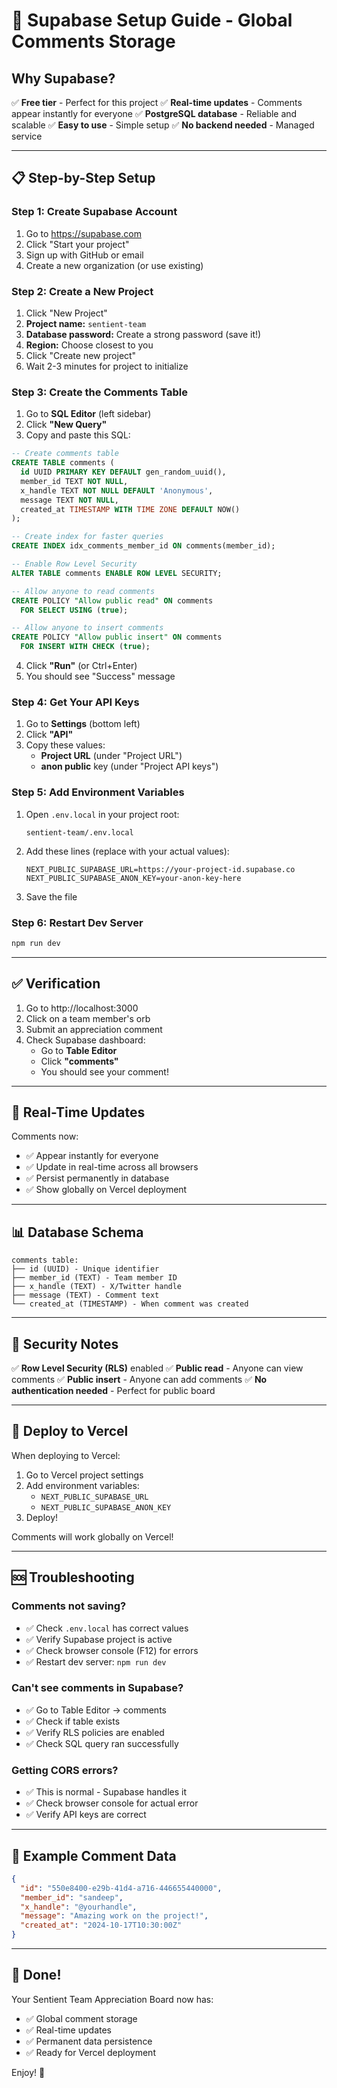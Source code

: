 # 🚀 Supabase Setup Guide - Global Comments Storage

## Why Supabase?

✅ **Free tier** - Perfect for this project
✅ **Real-time updates** - Comments appear instantly for everyone
✅ **PostgreSQL database** - Reliable and scalable
✅ **Easy to use** - Simple setup
✅ **No backend needed** - Managed service

---

## 📋 Step-by-Step Setup

### Step 1: Create Supabase Account

1. Go to https://supabase.com
2. Click "Start your project"
3. Sign up with GitHub or email
4. Create a new organization (or use existing)

### Step 2: Create a New Project

1. Click "New Project"
2. **Project name:** `sentient-team`
3. **Database password:** Create a strong password (save it!)
4. **Region:** Choose closest to you
5. Click "Create new project"
6. Wait 2-3 minutes for project to initialize

### Step 3: Create the Comments Table

1. Go to **SQL Editor** (left sidebar)
2. Click **"New Query"**
3. Copy and paste this SQL:

```sql
-- Create comments table
CREATE TABLE comments (
  id UUID PRIMARY KEY DEFAULT gen_random_uuid(),
  member_id TEXT NOT NULL,
  x_handle TEXT NOT NULL DEFAULT 'Anonymous',
  message TEXT NOT NULL,
  created_at TIMESTAMP WITH TIME ZONE DEFAULT NOW()
);

-- Create index for faster queries
CREATE INDEX idx_comments_member_id ON comments(member_id);

-- Enable Row Level Security
ALTER TABLE comments ENABLE ROW LEVEL SECURITY;

-- Allow anyone to read comments
CREATE POLICY "Allow public read" ON comments
  FOR SELECT USING (true);

-- Allow anyone to insert comments
CREATE POLICY "Allow public insert" ON comments
  FOR INSERT WITH CHECK (true);
```

4. Click **"Run"** (or Ctrl+Enter)
5. You should see "Success" message

### Step 4: Get Your API Keys

1. Go to **Settings** (bottom left)
2. Click **"API"**
3. Copy these values:
   - **Project URL** (under "Project URL")
   - **anon public** key (under "Project API keys")

### Step 5: Add Environment Variables

1. Open `.env.local` in your project root:
   ```
   sentient-team/.env.local
   ```

2. Add these lines (replace with your actual values):
   ```
   NEXT_PUBLIC_SUPABASE_URL=https://your-project-id.supabase.co
   NEXT_PUBLIC_SUPABASE_ANON_KEY=your-anon-key-here
   ```

3. Save the file

### Step 6: Restart Dev Server

```bash
npm run dev
```

---

## ✅ Verification

1. Go to http://localhost:3000
2. Click on a team member's orb
3. Submit an appreciation comment
4. Check Supabase dashboard:
   - Go to **Table Editor**
   - Click **"comments"**
   - You should see your comment!

---

## 🔄 Real-Time Updates

Comments now:
- ✅ Appear instantly for everyone
- ✅ Update in real-time across all browsers
- ✅ Persist permanently in database
- ✅ Show globally on Vercel deployment

---

## 📊 Database Schema

```
comments table:
├── id (UUID) - Unique identifier
├── member_id (TEXT) - Team member ID
├── x_handle (TEXT) - X/Twitter handle
├── message (TEXT) - Comment text
└── created_at (TIMESTAMP) - When comment was created
```

---

## 🔐 Security Notes

✅ **Row Level Security (RLS)** enabled
✅ **Public read** - Anyone can view comments
✅ **Public insert** - Anyone can add comments
✅ **No authentication needed** - Perfect for public board

---

## 🚀 Deploy to Vercel

When deploying to Vercel:

1. Go to Vercel project settings
2. Add environment variables:
   - `NEXT_PUBLIC_SUPABASE_URL`
   - `NEXT_PUBLIC_SUPABASE_ANON_KEY`
3. Deploy!

Comments will work globally on Vercel!

---

## 🆘 Troubleshooting

### Comments not saving?
- ✅ Check `.env.local` has correct values
- ✅ Verify Supabase project is active
- ✅ Check browser console (F12) for errors
- ✅ Restart dev server: `npm run dev`

### Can't see comments in Supabase?
- ✅ Go to Table Editor → comments
- ✅ Check if table exists
- ✅ Verify RLS policies are enabled
- ✅ Check SQL query ran successfully

### Getting CORS errors?
- ✅ This is normal - Supabase handles it
- ✅ Check browser console for actual error
- ✅ Verify API keys are correct

---

## 📝 Example Comment Data

```json
{
  "id": "550e8400-e29b-41d4-a716-446655440000",
  "member_id": "sandeep",
  "x_handle": "@yourhandle",
  "message": "Amazing work on the project!",
  "created_at": "2024-10-17T10:30:00Z"
}
```

---

## 🎉 Done!

Your Sentient Team Appreciation Board now has:
- ✅ Global comment storage
- ✅ Real-time updates
- ✅ Permanent data persistence
- ✅ Ready for Vercel deployment

Enjoy! 🚀

